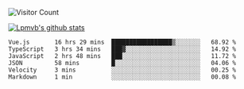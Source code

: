 ![Visitor Count](https://profile-counter.glitch.me/Lpmvb/count.svg)

[![Lpmvb's github stats](https://github-readme-stats.vercel.app/api?username=lpmvb&show_icons=true&title_color=fff&icon_color=79ff97&text_color=9f9f9f&bg_color=151515)](https://github.com/anuraghazra/github-readme-stats)

<!--
Here are some ideas to get you started:

- 🔭 I’m currently working on ...
- 🌱 I’m currently learning ...
- 👯 I’m looking to collaborate on ...
- 🤔 I’m looking for help with ...
- 💬 Ask me about ...
- 📫 How to reach me: ...
- 😄 Pronouns: ...
- ⚡ Fun fact: ...
-->

<!--START_SECTION:waka-->

```text
Vue.js       16 hrs 29 mins  █████████████████▒░░░░░░░   68.92 %
TypeScript   3 hrs 34 mins   ███▓░░░░░░░░░░░░░░░░░░░░░   14.92 %
JavaScript   2 hrs 48 mins   ███░░░░░░░░░░░░░░░░░░░░░░   11.72 %
JSON         58 mins         █░░░░░░░░░░░░░░░░░░░░░░░░   04.06 %
Velocity     3 mins          ░░░░░░░░░░░░░░░░░░░░░░░░░   00.25 %
Markdown     1 min           ░░░░░░░░░░░░░░░░░░░░░░░░░   00.08 %
```

<!--END_SECTION:waka-->
